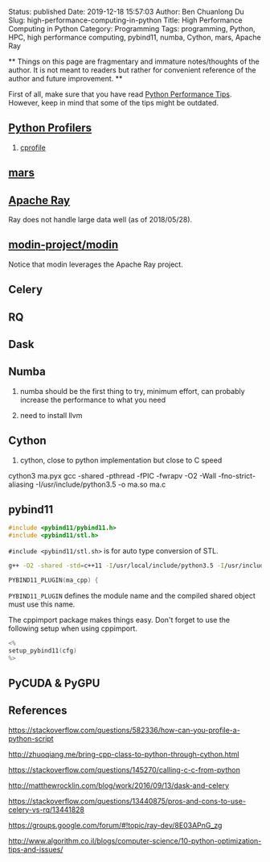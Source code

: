 Status: published
Date: 2019-12-18 15:57:03
Author: Ben Chuanlong Du
Slug: high-performance-computing-in-python
Title: High Performance Computing in Python
Category: Programming
Tags: programming, Python, HPC, high performance computing, pybind11, numba, Cython, mars, Apache Ray

**
Things on this page are
fragmentary and immature notes/thoughts of the author.
It is not meant to readers
but rather for convenient reference of the author and future improvement.
**

First of all,
make sure that you have read 
[Python Performance Tips](https://wiki.python.org/moin/PythonSpeed/PerformanceTips).
However,
keep in mind that some of the tips might be outdated.

## [Python Profilers](https://docs.python.org/3/library/profile.html)

1. [cprofile](https://docs.python.org/3/library/profile.html#module-cProfile)

## [mars](https://github.com/mars-project/mars)

## [Apache Ray](https://github.com/ray-project/ray)

Ray does not handle large data well (as of 2018/05/28).

## [modin-project/modin](https://github.com/modin-project/modin)

Notice that modin leverages the Apache Ray project.

## Celery

## RQ

## Dask

## Numba

1. numba should be the first thing to try, minimum effort, can probably increase the performance to what you need

2. need to install llvm

## Cython

1. cython, close to python implementation but close to C speed

cython3 ma.pyx
gcc -shared -pthread -fPIC -fwrapv -O2 -Wall -fno-strict-aliasing -I/usr/include/python3.5 -o ma.so ma.c


## pybind11

```C++
#include <pybind11/pybind11.h>
#include <pybind11/stl.h>
```
`#include <pybind11/stl.sh>` is for auto type conversion of STL.

```bash
g++ -O2 -shared -std=c++11 -I/usr/local/include/python3.5 -I/usr/include/python3.5m -fPIC ma_cpp.cpp -o macpp.so
```



```C++
PYBIND11_PLUGIN(ma_cpp) {
```
`PYBIND11_PLUGIN` defines the module name and the compiled shared object must use this name.


The cppimport package makes things easy.
Don't forget to use the following setup
when using cppimport.

```C++
<%
setup_pybind11(cfg)
%>
```

## PyCUDA & PyGPU

## References

https://stackoverflow.com/questions/582336/how-can-you-profile-a-python-script

http://zhuoqiang.me/bring-cpp-class-to-python-through-cython.html

https://stackoverflow.com/questions/145270/calling-c-c-from-python

http://matthewrocklin.com/blog/work/2016/09/13/dask-and-celery

https://stackoverflow.com/questions/13440875/pros-and-cons-to-use-celery-vs-rq/13441828

https://groups.google.com/forum/#!topic/ray-dev/8E03APnG_zg

http://www.algorithm.co.il/blogs/computer-science/10-python-optimization-tips-and-issues/
